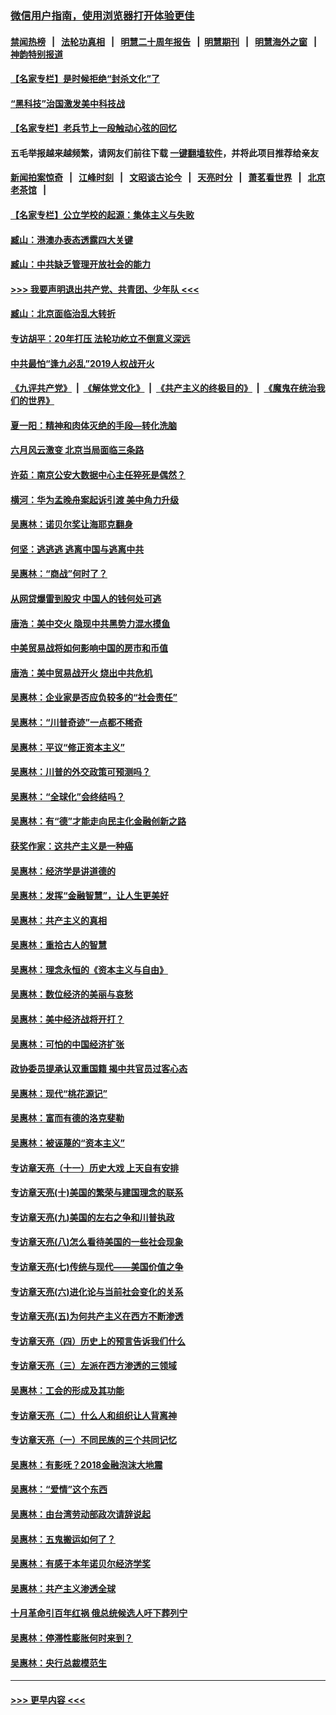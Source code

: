### [微信用户指南，使用浏览器打开体验更佳](https://github.com/gfw-breaker/banned-news1/blob/master/indexes/wechat-guide.md?t=0)
#### [禁闻热榜](热点新闻.md?t=0)  &nbsp;&nbsp;|&nbsp;&nbsp; [法轮功真相](https://github.com/gfw-breaker/truth/blob/master/README.md?t=0) &nbsp;&nbsp;|&nbsp;&nbsp; [明慧二十周年报告](https://github.com/gfw-breaker/mh-reports/blob/master/README.md?t=0) &nbsp;&nbsp;|&nbsp;&nbsp;[明慧期刊](https://github.com/gfw-breaker/mh-qikan) &nbsp;&nbsp;|&nbsp;&nbsp; [明慧海外之窗](https://github.com/gfw-breaker/mh-news/blob/master/README.md?t=0) &nbsp;&nbsp;|&nbsp;&nbsp; [神韵特别报道](https://github.com/gfw-breaker/mh-news/blob/master/shenyun.md?t=0)
#### [【名家专栏】是时候拒绝“封杀文化”了](../pages/nsc423/n11814093.md?t=02170844) 
#### [“黑科技”治国激发美中科技战](../pages/nsc423/n11638056.md?t=02170844) 
#### [【名家专栏】老兵节上一段触动心弦的回忆](../pages/nsc423/n11646016.md?t=02170844) 
#### 五毛举报越来越频繁，请网友们前往下载 [一键翻墙软件](https://github.com/gfw-breaker/ssr-accounts)，并将此项目推荐给亲友
#### [新闻拍案惊奇](https://github.com/gfw-breaker/banned-news1/blob/master/pages/link4.md) &nbsp;&nbsp;|&nbsp;&nbsp; [江峰时刻](https://github.com/gfw-breaker/banned-news1/blob/master/pages/link4.md) &nbsp;&nbsp;|&nbsp;&nbsp; [文昭谈古论今](https://github.com/gfw-breaker/banned-news1/blob/master/pages/link4.md) &nbsp;&nbsp;|&nbsp;&nbsp; [天亮时分](https://github.com/gfw-breaker/banned-news1/blob/master/pages/link4.md) &nbsp;&nbsp;|&nbsp;&nbsp; [萧茗看世界](https://github.com/gfw-breaker/banned-news1/blob/master/pages/link4.md) &nbsp;&nbsp;|&nbsp;&nbsp; [北京老茶馆](https://github.com/gfw-breaker/banned-news1/blob/master/pages/link4.md) &nbsp;&nbsp;|&nbsp;&nbsp; 
#### [【名家专栏】公立学校的起源：集体主义与失败](../pages/nsc423/n11601833.md?t=02170844) 
#### [臧山：港澳办表态透露四大关键](../pages/nsc423/n11421628.md?t=02170844) 
#### [臧山：中共缺乏管理开放社会的能力](../pages/nsc423/n11407457.md?t=02170844) 
#### [>>> 我要声明退出共产党、共青团、少年队 <<<](https://github.com/begood0513/goodnews/blob/master/quit/letter.md) 
#### [臧山：北京面临治乱大转折](../pages/nsc423/n11406895.md?t=02170844) 
#### [专访胡平：20年打压 法轮功屹立不倒意义深远](../pages/nsc423/n11398800.md?t=02170844) 
#### [中共最怕“逢九必乱”2019人权战开火](../pages/nsc423/n11385248.md?t=02170844) 
#### [《九评共产党》](https://github.com/begood0513/9ping.md/blob/master/README.md) &nbsp;|&nbsp; [《解体党文化》](../../../../jtdwh.md/blob/master/README.md)  &nbsp;|&nbsp; [《共产主义的终极目的》](../../../../gczydzjmd.md/blob/master/README.md) &nbsp;|&nbsp; [《魔鬼在统治我们的世界》](../../../../mgztzwmdsj.md/blob/master/README.md) 
#### [夏一阳：精神和肉体灭绝的手段—转化洗脑](../pages/nsc423/n11368250.md?t=02170844) 
#### [六月风云激变 北京当局面临三条路](../pages/nsc423/n11313668.md?t=02170844) 
#### [许茹：南京公安大数据中心主任猝死是偶然？](../pages/nsc423/n11064744.md?t=02170844) 
#### [横河：华为孟晚舟案起诉引渡 美中角力升级](../pages/nsc423/n11027230.md?t=02170844) 
#### [吴惠林：诺贝尔奖让海耶克翻身](../pages/nsc423/n10890049.md?t=02170844) 
#### [何坚：逃逃逃 逃离中国与逃离中共](../pages/nsc423/n10592891.md?t=02170844) 
#### [吴惠林：“商战”何时了？](../pages/nsc423/n10573558.md?t=02170844) 
#### [从网贷爆雷到股灾 中国人的钱何处可逃](../pages/nsc423/n10572800.md?t=02170844) 
#### [唐浩：美中交火 隐现中共黑势力混水摸鱼](../pages/nsc423/n10544040.md?t=02170844) 
#### [中美贸易战将如何影响中国的房市和币值](../pages/nsc423/n10543697.md?t=02170844) 
#### [唐浩：美中贸易战开火 烧出中共危机](../pages/nsc423/n10540126.md?t=02170844) 
#### [吴惠林：企业家是否应负较多的“社会责任”](../pages/nsc423/n10535022.md?t=02170844) 
#### [吴惠林：“川普奇迹”一点都不稀奇](../pages/nsc423/n10512808.md?t=02170844) 
#### [吴惠林：平议“修正资本主义”](../pages/nsc423/n10495724.md?t=02170844) 
#### [吴惠林：川普的外交政策可预测吗？](../pages/nsc423/n10462387.md?t=02170844) 
#### [吴惠林：“全球化”会终结吗？](../pages/nsc423/n10452838.md?t=02170844) 
#### [吴惠林：有“德”才能走向民主化金融创新之路](../pages/nsc423/n10432292.md?t=02170844) 
#### [获奖作家：这共产主义是一种癌](../pages/nsc423/n10431541.md?t=02170844) 
#### [吴惠林：经济学是讲道德的](../pages/nsc423/n10398014.md?t=02170844) 
#### [吴惠林：发挥“金融智慧”，让人生更美好](../pages/nsc423/n10375019.md?t=02170844) 
#### [吴惠林：共产主义的真相](../pages/nsc423/n10351394.md?t=02170844) 
#### [吴惠林：重拾古人的智慧](../pages/nsc423/n10337691.md?t=02170844) 
#### [吴惠林：理念永恒的《资本主义与自由》](../pages/nsc423/n10316274.md?t=02170844) 
#### [吴惠林：数位经济的美丽与哀愁](../pages/nsc423/n10292946.md?t=02170844) 
#### [吴惠林：美中经济战将开打？](../pages/nsc423/n10258825.md?t=02170844) 
#### [吴惠林：可怕的中国经济扩张](../pages/nsc423/n10219147.md?t=02170844) 
#### [政协委员提承认双重国籍 揭中共官员过客心态](../pages/nsc423/n10208809.md?t=02170844) 
#### [吴惠林：现代“桃花源记”](../pages/nsc423/n10185234.md?t=02170844) 
#### [吴惠林：富而有德的洛克斐勒](../pages/nsc423/n10142264.md?t=02170844) 
#### [吴惠林：被诬蔑的“资本主义”](../pages/nsc423/n10124816.md?t=02170844) 
#### [专访章天亮（十一）历史大戏 上天自有安排](../pages/nsc423/n10094905.md?t=02170844) 
#### [专访章天亮(十)美国的繁荣与建国理念的联系](../pages/nsc423/n10094899.md?t=02170844) 
#### [专访章天亮(九)美国的左右之争和川普执政](../pages/nsc423/n10094889.md?t=02170844) 
#### [专访章天亮(八)怎么看待美国的一些社会现象](../pages/nsc423/n10094857.md?t=02170844) 
#### [专访章天亮(七)传统与现代——美国价值之争](../pages/nsc423/n10093140.md?t=02170844) 
#### [专访章天亮(六)进化论与当前社会变化的关系](../pages/nsc423/n10092036.md?t=02170844) 
#### [专访章天亮(五)为何共产主义在西方不断渗透](../pages/nsc423/n10083620.md?t=02170844) 
#### [专访章天亮（四）历史上的预言告诉我们什么](../pages/nsc423/n10083606.md?t=02170844) 
#### [专访章天亮（三）左派在西方渗透的三领域](../pages/nsc423/n10081115.md?t=02170844) 
#### [吴惠林：工会的形成及其功能](../pages/nsc423/n10080633.md?t=02170844) 
#### [专访章天亮（二）什么人和组织让人背离神](../pages/nsc423/n10076637.md?t=02170844) 
#### [专访章天亮（一）不同民族的三个共同记忆](../pages/nsc423/n10074188.md?t=02170844) 
#### [吴惠林：有影呒？2018金融泡沫大地震](../pages/nsc423/n10040534.md?t=02170844) 
#### [吴惠林：“爱情”这个东西](../pages/nsc423/n10019423.md?t=02170844) 
#### [吴惠林：由台湾劳动部政次请辞说起](../pages/nsc423/n9979679.md?t=02170844) 
#### [吴惠林：五鬼搬运如何了？](../pages/nsc423/n9925338.md?t=02170844) 
#### [吴惠林：有感于本年诺贝尔经济学奖](../pages/nsc423/n9871883.md?t=02170844) 
#### [吴惠林：共产主义渗透全球](../pages/nsc423/n9812748.md?t=02170844) 
#### [十月革命引百年红祸 俄总统候选人吁下葬列宁](../pages/nsc423/n9810182.md?t=02170844) 
#### [吴惠林：停滞性膨胀何时来到？](../pages/nsc423/n9764136.md?t=02170844) 
#### [吴惠林：央行总裁模范生](../pages/nsc423/n9728134.md?t=02170844) 

----
#### [ >>> 更早内容 <<< ](../indexes/nsc423-earlier.md)
